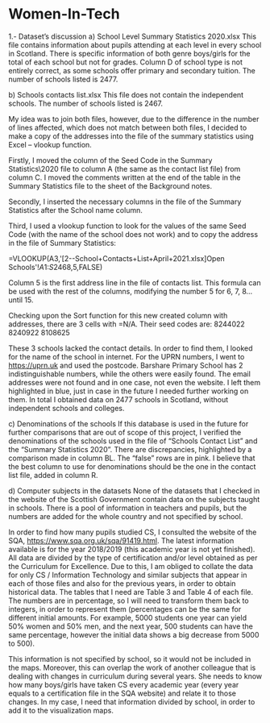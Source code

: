 # Women-In-Tech

1.- Dataset’s discussion
a) School Level Summary Statistics 2020.xlsx
This file contains information about pupils attending at each level in every school in Scotland. 
There is specific information of both genre boys/girls for the total of each school but not for grades.
Column D of school type is not entirely correct, as some schools offer primary and secondary tuition.
The number of schools listed is 2477.

b) Schools contacts list.xlsx
This file does not contain the independent schools. The number of schools listed is 2467. 

My idea was to join both files, however, due to the difference in the number of lines affected, which does not match between both files, I decided to make a copy of the addresses into the file of the summary statistics using Excel – vlookup function.

Firstly, I moved the column of the Seed Code in the Summary Statistics\2020 file to column A (the same as the contact list file) from column C. I moved the comments written at the end of the table in the Summary Statistics file to the sheet of the Background notes.

Secondly, I inserted the necessary columns in the file of the Summary Statistics after the School name column.

Third, I used a vlookup function to look for the values of the same Seed Code (with the name of the school does not work) and to copy the address in the file of Summary Statistics:

=VLOOKUP(A3,'[2--School+Contacts+List+April+2021.xlsx]Open Schools'!$A$1:$S$2468,5,FALSE)

Column 5 is the first address line in the file of contacts list. This formula can be used with the rest of the columns, modifying the number 5 for 6, 7, 8… until 15.

Checking upon the Sort function for this new created column with addresses, there are 3 cells with =N/A. Their seed codes are:
8244022
8240922
8108625

These 3 schools lacked the contact details. In order to find them, I looked for the name of the school in internet. For the UPRN numbers, I went to https://uprn.uk and used the postcode. Barshare Primary School has 2 indistinguishable numbers, while the others were easily found. The email addresses were not found and in one case, not even the website. I left them highlighted in blue, just in case in the future I needed further working on them.
In total I obtained data on 2477 schools in Scotland, without independent schools and colleges. 

c) Denominations of the schools
If this database is used in the future for further comparisons that are out of scope of this project, I verified the denominations of the schools used in the file of “Schools Contact List” and the “Summary Statistics 2020”. There are discrepancies, highlighted by a comparison made in column BL. The “false” rows are in pink. I believe that the best column to use for denominations should be the one in the contact list file, added in column R.

d) Computer subjects in the datasets
None of the datasets that I checked in the website of the Scottish Government contain data on the subjects taught in schools. There is a pool of information in teachers and pupils, but the numbers are added for the whole country and not specified by school. 

In order to find how many pupils studied CS, I consulted the website of the SQA, https://www.sqa.org.uk/sqa/91419.html. The latest information available is for the year 2018/2019 (this academic year is not yet finished). All data are divided by the type of certification and/or level obtained as per the Curriculum for Excellence. Due to this, I am obliged to collate the data for only CS / Information Technology and similar subjects that appear in each of those files and also for the previous years, in order to obtain historical data. The tables that I need are Table 3 and Table 4 of each file. The numbers are in percentage, so I will need to transform them back to integers, in order to represent them (percentages can be the same for different initial amounts. For example, 5000 students one year can yield 50% women and 50% men, and the next year, 500 students can have the same percentage, however the initial data shows a big decrease from 5000 to 500).

This information is not specified by school, so it would not be included in the maps. Moreover, this can overlap the work of another colleague that is dealing with changes in curriculum during several years. She needs to know how many boys/girls have taken CS every academic year (every year equals to a certification file in the SQA website) and relate it to those changes. In my case, I need that information divided by school, in order to add it to the visualization maps.
